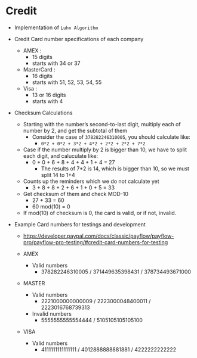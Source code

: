 # Credit

- Implementation of `Luhn Algorithm`

- Credit Card number specifications of each company
  - AMEX :
    - 15 digits
    - starts with 34 or 37
  - MasterCard :
    - 16 digits
    - starts with 51, 52, 53, 54, 55
  - Visa :
    - 13 or 16 digits
    - starts with 4

- Checksum Calculations
  - Starting with the number’s second-to-last digit, multiply each of number by 2, and get the subtotal of them
    - Consider the case of `378282246310005`, you should calculate like:
      - `0*2 + 0*2 + 3*2 + 4*2 + 2*2 + 2*2 + 7*2`
  - Case if the number multiply by 2 is bigger than 10, we have to split each digit, and caluculate like:
    - 0 + 0 + 6 + 8 + 4 + 4 + 1 + 4 = 27
      - The results of 7*2 is 14, which is bigger than 10, so we must split 14 to 1+4
  - Counts up the reminders which we do not calculate yet
    - 3 + 8 + 8 + 2 + 6 + 1 + 0 + 5 = 33
  - Get checksum of them and check MOD-10
    - 27 + 33 = 60
    - 60 mod(10) = 0
  - If mod(10) of checksum is 0, the card is valid, or if not, invalid.

- Example Card numbers for testings and development
  - <https://developer.paypal.com/docs/classic/payflow/payflow-pro/payflow-pro-testing/#credit-card-numbers-for-testing>

  - AMEX
    - Valid numbers
      - 378282246310005 / 371449635398431 / 378734493671000
  - MASTER
    - Valid numbers
      - 2221000000000009 / 2223000048400011 / 2223016768739313
    - Invalid numbers
      - 5555555555554444 / 5105105105105100
  - VISA
    - Valid numbers
      - 4111111111111111 / 4012888888881881 / 4222222222222
  
